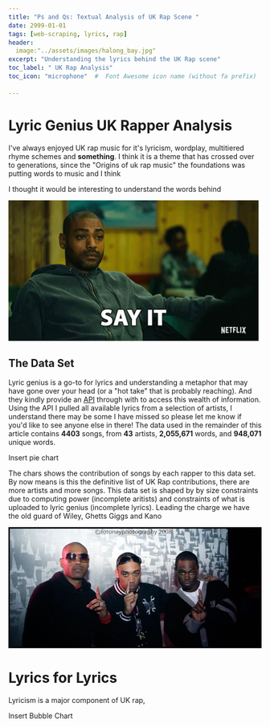```yaml
---
title: "Ps and Qs: Textual Analysis of UK Rap Scene "
date: 2999-01-01
tags: [web-scraping, lyrics, rap]
header:
  image:"../assets/images/halong_bay.jpg"
excerpt: "Understanding the lyrics behind the UK Rap scene"
toc_label: " UK Rap Analysis"
toc_icon: "microphone"  #  Font Awesome icon name (without fa prefix)

---
```


# Lyric Genius UK Rapper Analysis

I've always enjoyed UK rap music for it's lyricism, wordplay, multitiered rhyme schemes and **something**. I think it is a theme that has crossed over to generations, since the "Origins of uk rap music" the foundations was putting words to music and I think



I thought it would be interesting to understand the words behind

![sayit](../assets/images/lyric_proj/sayit.gif)

## The Data Set

Lyric genius is a go-to for lyrics and understanding a metaphor that may have gone over your head (or a "hot take" that is probably reaching).  And they kindly provide an [API](https://docs.genius.com) through with to access this wealth of information. Using the API I pulled all available lyrics from a selection of artists, I understand there may be some I have missed so please let me know if you'd like to see anyone else in there! The data used in the remainder of this article contains **4403** songs, from **43** artists, **2,055,671** words, and **948,071** unique words. 

<div>
  Insert pie chart
</div>

The chars shows the contribution of songs by each rapper to this data set. By now means is this the definitive list of UK Rap contributions, there are more artists and more songs. This data set is shaped by by size constraints due to computing power (incomplete aritists) and constraints of what is uploaded to lyric genius (incomplete lyrics). Leading the charge we have the old guard of Wiley, Ghetts Giggs and Kano 

![oldskl](../assets/images/lyric_proj/oldskl.jpg)

# Lyrics for Lyrics

Lyricism is a major component of UK rap,  

<div>
  Insert Bubble Chart
</div>


